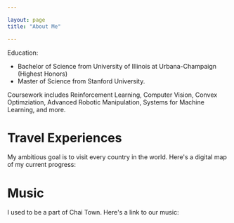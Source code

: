 ```yaml
---

layout: page
title: "About Me"

---
```


Education:
- Bachelor of Science from University of Illinois at Urbana-Champaign (Highest Honors)
- Master of Science from Stanford University. 

Coursework includes Reinforcement Learning, Computer Vision, Convex Optimziation, Advanced Robotic Manipulation, Systems for Machine Learning, and more.

# Travel Experiences
My ambitious goal is to visit every country in the world. Here's a digital map of my current progress:

<!-- [Describe your travel experiences, the countries visited, and the cultural insights gained.] -->

# Music

I used to be a part of Chai Town. Here's a link to our music:
<!-- [Embed a link to your music or a description of your musical journey.] -->
